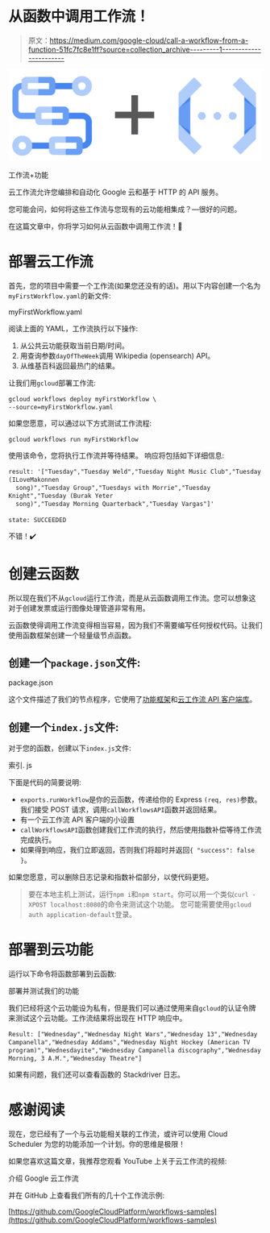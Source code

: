 # 从函数中调用工作流！

> 原文：<https://medium.com/google-cloud/call-a-workflow-from-a-function-51fc7fc8e1ff?source=collection_archive---------1----------------------->

![](img/31984f6fc53eb69027c3fc4db7ee8121.png)

工作流+功能

云工作流允许您编排和自动化 Google 云和基于 HTTP 的 API 服务。

您可能会问，如何将这些工作流与您现有的云功能相集成？—很好的问题。

在这篇文章中，你将学习如何从云函数中调用工作流！🚀

# 部署云工作流

首先，您的项目中需要一个工作流(如果您还没有的话)。用以下内容创建一个名为`myFirstWorkflow.yaml`的新文件:

myFirstWorkflow.yaml

阅读上面的 YAML，工作流执行以下操作:

1.  从公共云功能获取当前日期/时间。
2.  用查询参数`dayOfTheWeek`调用 Wikipedia (opensearch) API。
3.  从维基百科返回最热门的结果。

让我们用`gcloud`部署工作流:

```
gcloud workflows deploy myFirstWorkflow \
--source=myFirstWorkflow.yaml
```

如果您愿意，可以通过以下方式测试工作流程:

```
gcloud workflows run myFirstWorkflow
```

使用该命令，您将执行工作流并等待结果。
响应将包括如下详细信息:

```
result: '["Tuesday","Tuesday Weld","Tuesday Night Music Club","Tuesday (ILoveMakonnen
  song)","Tuesday Group","Tuesdays with Morrie","Tuesday Knight","Tuesday (Burak Yeter
  song)","Tuesday Morning Quarterback","Tuesday Vargas"]'

state: SUCCEEDED
```

不错！✔️

# 创建云函数

所以现在我们不从`gcloud`运行工作流，而是从云函数调用工作流。您可以想象这对于创建发票或运行图像处理管道非常有用。

云函数使得调用工作流变得相当容易，因为我们不需要编写任何授权代码。让我们使用函数框架创建一个轻量级节点函数。

## 创建一个`package.json`文件:

package.json

这个文件描述了我们的节点程序，它使用了[功能框架](https://github.com/GoogleCloudPlatform/functions-framework-nodejs)和[云工作流 API 客户端库](https://github.com/googleapis/nodejs-workflows)。

## 创建一个`index.js`文件:

对于您的函数，创建以下`index.js`文件:

索引. js

下面是代码的简要说明:

*   `exports.runWorkflow`是你的云函数，传递给你的 Express `(req, res)`参数。我们接受 POST 请求，调用`callWorkflowsAPI`函数并返回结果。
*   有一个云工作流 API 客户端的小设置
*   `callWorkflowsAPI`函数创建我们工作流的执行，然后使用指数补偿等待工作流完成执行。
*   如果得到响应，我们立即返回，否则我们将超时并返回`{ "success": false }`。

如果您愿意，可以删除日志记录和指数补偿部分，以使代码更短。

> 要在本地主机上测试，运行`npm i`和`npm start`。你可以用一个类似`curl -XPOST localhost:8080`的命令来测试这个功能。
> 您可能需要使用`gcloud auth application-default`登录。

# 部署到云功能

运行以下命令将函数部署到云函数:

部署并测试我们的功能

我们已经将这个云功能设为私有，但是我们可以通过使用来自`gcloud`的认证令牌来测试这个云功能。工作流结果将出现在 HTTP 响应中。

```
Result: ["Wednesday","Wednesday Night Wars","Wednesday 13","Wednesday Campanella","Wednesday Addams","Wednesday Night Hockey (American TV program)","Wednesdayite","Wednesday Campanella discography","Wednesday Morning, 3 A.M.","Wednesday Theatre"]
```

如果有问题，我们还可以查看函数的 Stackdriver 日志。

# 感谢阅读

现在，您已经有了一个与云功能相关联的工作流，或许可以使用 Cloud Scheduler 为您的功能添加一个计划。你的思维是极限！

如果您喜欢这篇文章，我推荐您观看 YouTube 上关于云工作流的视频:

介绍 Google 云工作流

并在 GitHub 上查看我们所有的几十个工作流示例:

[https://github.com/GoogleCloudPlatform/workflows-samples](https://github.com/GoogleCloudPlatform/workflows-samples)